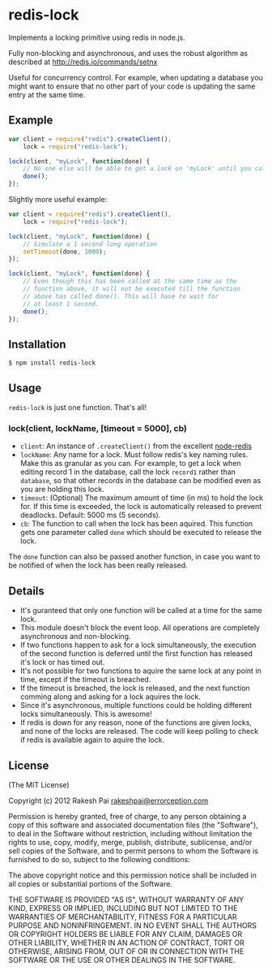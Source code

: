 redis-lock
==========

Implements a locking primitive using redis in node.js.

Fully non-blocking and asynchronous, and uses the robust algorithm as described at http://redis.io/commands/setnx

Useful for concurrency control. For example, when updating a database you might want to ensure that no other part of your code is updating the same entry at the same time.

## Example

```javascript
var client = require("redis").createClient(),
	lock = require("redis-lock");

lock(client, "myLock", function(done) {
	// No one else will be able to get a lock on 'myLock' until you call done()
	done();
});
```

Slightly more useful example:
```javascript
var client = require("redis").createClient(),
	lock = require("redis-lock");

lock(client, "myLock", function(done) {
	// Simulate a 1 second long operation
	setTimeout(done, 1000);
});

lock(client, "myLock", function(done) {
	// Even though this has been called at the same time as the
	// function above, it will not be executed till the function
	// above has called done(). This will have to wait for
	// at least 1 second.
	done();
});
```

## Installation

	$ npm install redis-lock


## Usage

``redis-lock`` is just one function. That's all!

### lock(client, lockName, [timeout = 5000], cb)

* ``client``: An instance of ``.createClient()`` from the excellent [node-redis](https://github.com/mranney/node_redis)
* ``lockName``: Any name for a lock. Must follow redis's key naming rules. Make this as granular as you can. For example, to get a lock when editing record 1 in the database, call the lock ``record1`` rather than ``database``, so that other records in the database can be modified even as you are holding this lock.
* ``timeout``: (Optional) The maximum amount of time (in ms) to hold the lock for. If this time is exceeded, the lock is automatically released to prevent deadlocks. Default: 5000 ms (5 seconds).
* ``cb``: The function to call when the lock has been aquired. This function gets one parameter called ``done`` which should be executed to release the lock.

The ``done`` function can also be passed another function, in case you want to be notified of when the lock has been really released.

## Details

* It's guranteed that only one function will be called at a time for the same lock.
* This module doesn't block the event loop. All operations are completely asynchronous and non-blocking.
* If two functions happen to ask for a lock simultaneously, the execution of the second function is deferred until the first function has released it's lock or has timed out.
* It's not possible for two functions to aquire the same lock at any point in time, except if the timeout is breached.
* If the timeout is breached, the lock is released, and the next function comming along and asking for a lock aquires the lock.
* Since it's asynchronous, multiple functions could be holding different locks simultaneously. This is awesome!
* If redis is down for any reason, none of the functions are given locks, and none of the locks are released. The code will keep polling to check if redis is available again to aquire the lock.

## License

(The MIT License)

Copyright (c) 2012 Rakesh Pai <rakeshpai@errorception.com>

Permission is hereby granted, free of charge, to any person obtaining a copy of this software and associated documentation files (the "Software"), to deal in the Software without restriction, including without limitation the rights to use, copy, modify, merge, publish, distribute, sublicense, and/or sell copies of the Software, and to permit persons to whom the Software is furnished to do so, subject to the following conditions:

The above copyright notice and this permission notice shall be included in all copies or substantial portions of the Software.

THE SOFTWARE IS PROVIDED "AS IS", WITHOUT WARRANTY OF ANY KIND, EXPRESS OR IMPLIED, INCLUDING BUT NOT LIMITED TO THE WARRANTIES OF MERCHANTABILITY, FITNESS FOR A PARTICULAR PURPOSE AND NONINFRINGEMENT. IN NO EVENT SHALL THE AUTHORS OR COPYRIGHT HOLDERS BE LIABLE FOR ANY CLAIM, DAMAGES OR OTHER LIABILITY, WHETHER IN AN ACTION OF CONTRACT, TORT OR OTHERWISE, ARISING FROM, OUT OF OR IN CONNECTION WITH THE SOFTWARE OR THE USE OR OTHER DEALINGS IN THE SOFTWARE.